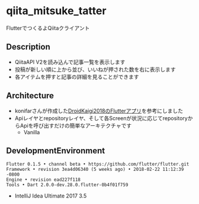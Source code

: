 # qiita_mitsuke_tatter
FlutterでつくるよQiitaクライアント

## Description
- QiitaAPI V2を読み込んで記事一覧を表示します
- 投稿が新しい順に上から並び、いいねが押された数を右に表示します
- 各アイテムを押すと記事の詳細を見ることができます

## Architecture
- konifarさんが作成した[DroidKaigi2018のFlutterアプリ](https://github.com/konifar/droidkaigi2018-flutter)を参考にしました
- Apiレイヤとrepositoryレイヤ、そして各Screenが状況に応じてrepositoryからApiを呼び出すだけの簡単なアーキテクチャです
    - Vanilla

## DevelopmentEnvironment
```
Flutter 0.1.5 • channel beta • https://github.com/flutter/flutter.git
Framework • revision 3ea4d06340 (5 weeks ago) • 2018-02-22 11:12:39 -0800
Engine • revision ead227f118
Tools • Dart 2.0.0-dev.28.0.flutter-0b4f01f759
```

- IntelliJ Idea Ultimate 2017 3.5

